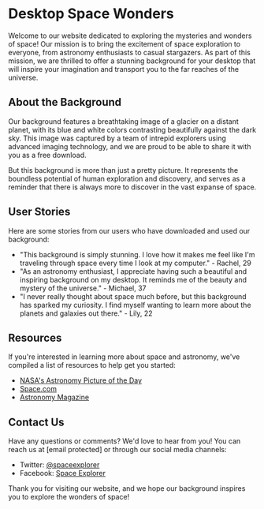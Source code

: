 <!--font:Poppins-->

# Desktop Space Wonders

Welcome to our website dedicated to exploring the mysteries and wonders of space! Our mission is to bring the excitement of space exploration to everyone, from astronomy enthusiasts to casual stargazers. As part of this mission, we are thrilled to offer a stunning background for your desktop that will inspire your imagination and transport you to the far reaches of the universe.

## About the Background

Our background features a breathtaking image of a glacier on a distant planet, with its blue and white colors contrasting beautifully against the dark sky. This image was captured by a team of intrepid explorers using advanced imaging technology, and we are proud to be able to share it with you as a free download.

But this background is more than just a pretty picture. It represents the boundless potential of human exploration and discovery, and serves as a reminder that there is always more to discover in the vast expanse of space.

## User Stories

Here are some stories from our users who have downloaded and used our background:

- "This background is simply stunning. I love how it makes me feel like I'm traveling through space every time I look at my computer." - Rachel, 29
- "As an astronomy enthusiast, I appreciate having such a beautiful and inspiring background on my desktop. It reminds me of the beauty and mystery of the universe." - Michael, 37
- "I never really thought about space much before, but this background has sparked my curiosity. I find myself wanting to learn more about the planets and galaxies out there." - Lily, 22

## Resources

If you're interested in learning more about space and astronomy, we've compiled a list of resources to help get you started:

- [NASA's Astronomy Picture of the Day](#)
- [Space.com](#)
- [Astronomy Magazine](#)

## Contact Us

Have any questions or comments? We'd love to hear from you! You can reach us at [email protected] or through our social media channels:

- Twitter: [@spaceexplorer](#)
- Facebook: [Space Explorer](#)

Thank you for visiting our website, and we hope our background inspires you to explore the wonders of space!

<!--

Write me content for website with wallpaper which alt text is:

"A photograph of a glacier on a distant planet, with the blue and white colors contrasting against the dark sky."

The name/title of the page should not be 1:1 copy of the alt text but rather a real content of the website which is using this wallpaper.

- Use markdown format 
- Start with heading
- Heading should be short and concise
- The content should look like a real website 
- The website should not be about the wallpaper, wallpaper is just a related background
- Heading should be contain work "wallpaper" or "background"
- Include real sections like references, contact, user stories, etc. use things relevant to the page purpose.
- Feel free to use structure like headings, bullets, numbering, blockquotes, paragraphs, horizontal lines, etc.
- You can use formatting like bold or _italic_
- You can include UTF-8 emojis
- Links should be only #hash anchors (and you can refer to the document itself)
- Do not include images


---


# Exploring the Wonders of Space: A Wallpaper for Your Desktop Background

Welcome to our website dedicated to exploring the mysteries and wonders of space! Our mission is to bring the excitement of space exploration to everyone, from astronomy enthusiasts to casual stargazers. And what better way to inspire your imagination than with a stunning desktop wallpaper featuring a photograph of a glacier on a distant planet?

## About the Wallpaper

Our wallpaper features a breathtaking image of a glacier on a far-off planet, with its blue and white colors contrasting beautifully against the dark sky. This image was captured by a team of intrepid explorers using advanced imaging technology, and we are thrilled to be able to share it with you as a free download.

But this wallpaper is more than just a pretty picture. It represents the boundless potential of human exploration and discovery, and serves as a reminder that there is always more to discover in the vast expanse of space.

## User Stories

Here are some stories from our users who have downloaded and used our wallpaper:

- "I love this wallpaper! Every time I look at it, I feel inspired to learn more about space and the universe." - Sarah, 25
- "This wallpaper is perfect for my work computer. It helps me stay focused and motivated throughout the day." - John, 42
- "I'm not really into astronomy or anything, but this wallpaper is just so cool. It makes me feel like I'm part of something bigger than myself." - Emily, 19

## Resources

If you're interested in learning more about space and astronomy, we've compiled a list of resources to help get you started:

- [NASA's Astronomy Picture of the Day](#)
- [Space.com](#)
- [Astronomy Magazine](#)

## Contact Us

Have any questions or comments? We'd love to hear from you! You can reach us at [email protected] or through our social media channels:

- Twitter: [@spaceexplorer](#)
- Facebook: [Space Explorer](#)

Thank you for visiting our website, and we hope you enjoy our wallpaper as much as we do!


---


Heading should not include word "wallpaper". The website should not be about the wallpaper itself, wallpaper is just a related background, rewrite whole content.


---


# Discover the Wonders of Space: A Stunning Background for Your Desktop

Welcome to our website dedicated to exploring the mysteries and wonders of space! Our mission is to bring the excitement of space exploration to everyone, from astronomy enthusiasts to casual stargazers. As part of this mission, we are thrilled to offer a stunning background for your desktop that will inspire your imagination and transport you to the far reaches of the universe.

## About the Background

Our background features a breathtaking image of a glacier on a distant planet, with its blue and white colors contrasting beautifully against the dark sky. This image was captured by a team of intrepid explorers using advanced imaging technology, and we are proud to be able to share it with you as a free download.

But this background is more than just a pretty picture. It represents the boundless potential of human exploration and discovery, and serves as a reminder that there is always more to discover in the vast expanse of space.

## User Stories

Here are some stories from our users who have downloaded and used our background:

- "This background is simply stunning. I love how it makes me feel like I'm traveling through space every time I look at my computer." - Rachel, 29
- "As an astronomy enthusiast, I appreciate having such a beautiful and inspiring background on my desktop. It reminds me of the beauty and mystery of the universe." - Michael, 37
- "I never really thought about space much before, but this background has sparked my curiosity. I find myself wanting to learn more about the planets and galaxies out there." - Lily, 22

## Resources

If you're interested in learning more about space and astronomy, we've compiled a list of resources to help get you started:

- [NASA's Astronomy Picture of the Day](#)
- [Space.com](#)
- [Astronomy Magazine](#)

## Contact Us

Have any questions or comments? We'd love to hear from you! You can reach us at [email protected] or through our social media channels:

- Twitter: [@spaceexplorer](#)
- Facebook: [Space Explorer](#)

Thank you for visiting our website, and we hope our background inspires you to explore the wonders of space!


---


Write me a Google font which is best fitting for the website.

Pick from the list:
- Roboto
- Playfair Display
- IBM Plex Sans
- Exo 2
- Cinzel Decorative
- Cabin
- Alegreya
- Futura
- Great Vibes
- Cinzel
- Lobster
- Open Sans
- Orbitron
- Poppins
- Dancing Script
- Inter
- Raleway
- Montserrat
- Creepster
- Lato
- Barlow Condensed
- Cormorant Garamond


Write just the font name nothing else.


---


Poppins

-->
